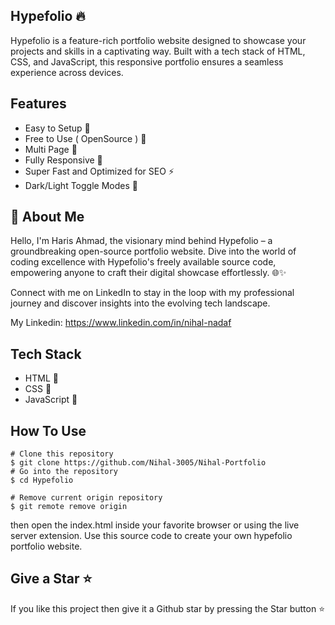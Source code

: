 
## Hypefolio 🔥

Hypefolio is a feature-rich portfolio website designed to showcase your projects and skills in a captivating way. Built with a tech stack of HTML, CSS, and JavaScript, this responsive portfolio ensures a seamless experience across devices.



## Features

- Easy to Setup 💯
- Free to Use ( OpenSource ) 🥳
- Multi Page 💎
- Fully Responsive 🚀
- Super Fast and Optimized for SEO ⚡
- Dark/Light Toggle Modes 🤘




## 🚀 About Me
Hello, I'm Haris Ahmad, the visionary mind behind Hypefolio – a groundbreaking open-source portfolio website. Dive into the world of coding excellence with Hypefolio's freely available source code, empowering anyone to craft their digital showcase effortlessly. 🌐✨

Connect with me on LinkedIn to stay in the loop with my professional journey and discover insights into the evolving tech landscape.

My Linkedin: https://www.linkedin.com/in/nihal-nadaf


## Tech Stack

- HTML 🚀
- CSS 🚀
- JavaScript 🚀
## How To Use

```
# Clone this repository
$ git clone https://github.com/Nihal-3005/Nihal-Portfolio
# Go into the repository
$ cd Hypefolio

# Remove current origin repository
$ git remote remove origin
```
then open the index.html inside your favorite browser or using the live server extension. Use this source code to create your own hypefolio portfolio website.
## Give a Star ⭐

If you like this project then give it a Github star by pressing the Star button ⭐
